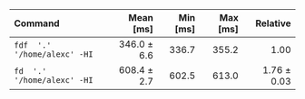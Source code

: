 | Command | Mean [ms] | Min [ms] | Max [ms] | Relative |
|:---|---:|---:|---:|---:|
| `fdf  '.' '/home/alexc' -HI` | 346.0 ± 6.6 | 336.7 | 355.2 | 1.00 |
| `fd  '.' '/home/alexc' -HI` | 608.4 ± 2.7 | 602.5 | 613.0 | 1.76 ± 0.03 |
